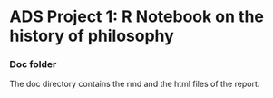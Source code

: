 # ADS Project 1:  R Notebook on the history of philosophy

### Doc folder

The doc directory contains the rmd and the html files of the report.   
